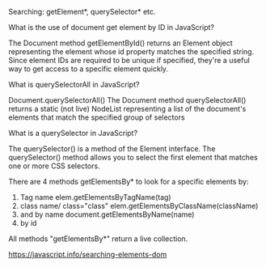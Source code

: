 Searching: getElement*, querySelector* etc.

What is the use of document get element by ID in JavaScript?

The Document method getElementById() returns an Element object representing the element whose id property matches the specified string. Since element IDs are required to be unique if specified, they're a useful way to get access to a specific element quickly.

What is querySelectorAll in JavaScript?

Document.querySelectorAll() The Document method querySelectorAll() returns a static (not live) NodeList representing a list of the document's elements that match the specified group of selectors

What is a querySelector in JavaScript?

The querySelector() is a method of the Element interface. The querySelector() method allows you to select the first element that matches one or more CSS selectors.

There are 4 methods getElementsBy* to look for a specific elements by:
  1) Tag name elem.getElementsByTagName(tag)
  2) class name/ class="class" elem.getElementsByClassName(className)
  3) and by name document.getElementsByName(name)
  4) by id 

All methods "getElementsBy*" return a live collection.

https://javascript.info/searching-elements-dom
